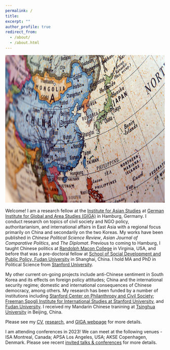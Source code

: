 ```yaml
---
permalink: /
title:
excerpt: ""
author_profile: true
redirect_from:
  - /about/
  - /about.html
---
```

<img src="https://github.com/ehsong/ehsong.github.io/blob/master/images/east_asia_resized.jpg?raw=true" width="700" height="466">

Welcome! I am a research fellow at the [Institute for Asian Studies](https://www.giga-hamburg.de/en/institutes/giga-institute-for-asian-studies/) at [German Institute for Global and Area Studies (GIGA)](https://www.giga-hamburg.de/en/) in Hamburg, Germany. I conduct research on topics of civil society and NGO policy, authoritarianism, and international affairs in East Asia with a regional focus primarily on China and secondarily on the two Koreas. My works have been published in *Chinese Political Science Review*, *Asian Journal of Comparative Politics*, and *The Diplomat*. Previous to coming to Hamburg, I taught Chinese politics at [Randolph Macon College](https://www.rmc.edu/) in Virginia, USA, and before that was a pre-doctoral fellow at [School of Social Development and Public Policy, Fudan University](https://www.fudan.edu.cn/en/2019/0514/c295a96700/page.htm) in Shanghai, China. I hold MA and PhD in Political Science from [Stanford University](https://stanford.edu).

My other current on-going projects include anti-Chinese sentiment in South Korea and its effects on foreign policy attitudes; China and the international security regime; domestic and international consequences of Chinese democracy, among others. My research has been funded by a number of institutions including [Stanford Center on Philanthropy and Civil Society](https://pacscenter.stanford.edu/); [Freeman Spogli Institute for International Studies at Stanford University](https://fsi.stanford.edu/), and [Fudan University](https://www.fudan.edu.cn/en/). I received my Mandarin Chinese tranining at [Tsinghua University](https://www.tsinghua.edu.cn/en/) in Beijing, China.

Please see my [CV](https://drive.google.com/file/d/1vqUiT1oKTXUNqQ2dkH4wXfByTyfpPaoa/view?usp=sharing), [research](https://ehsong.github.io/research/),  and [GIGA webpage](https://www.giga-hamburg.de/en/the-giga/team/song-esther) for more details.

I am attending conferences in 2023! We can meet at the following venues - ISA Montreal, Canada; APSA Los Angeles, USA; AKSE Copenhagen, Denmark. Please see recent [invited talks & conferences](https://ehsong.github.io/talks/) for more details.


